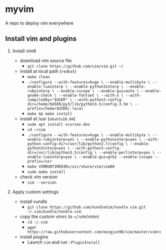 # myvim

A repo to deploy vim everywhere

## Install vim and plugins

1. Install vim8 
	- download vim source file
		- `git clone https://github.com/vim/vim.git ~/`
	- install at local path (`redhat`)
		- `make clean`
		- `./configure --with-features=huge \
			--enable-multibyte \
			--enable-luainterp \
			--enable-python3interp \
			--enable-rubyinterp \
			--enable-cscope \
			--enable-gui=auto \
			--enable-gnome-check \
			--enable-fontset \
			--with-x \
			--with-compiledby="$USER" \
			--with-python3-config-dir=/home/$USER/py3/lib/python3.5/config-3.5m \
			--prefix=/home/$USER/.local`
		- `make && make install`
	- install at /usr (`ubuntu16.04`)
		- `sudo apt install ncurses-dev`
		- `cd ~/vim`
		- `./configure --with-features=huge \
            --enable-multibyte \
            --enable-rubyinterp=yes \
            --enable-pythoninterp=yes \
            --with-python-config-dir=/usr/lib/python2.7/config \
            --enable-python3interp=yes \
            --with-python3-config-dir=/usr/lib/python3.5/config \
            --enable-perlinterp=yes \
            --enable-luainterp=yes \
            --enable-gui=gtk2 --enable-cscope --prefix=/usr`
		- `make VIMRUNTIMEDIR=/usr/share/vim/vim80`
		- `sudo make install`
	- check vim version
		- `vim --version`

2. Apply custom settings
	- install vundle
		- `git clone https://github.com/VundleVim/Vundle.vim.git ~/.vim/bundle/Vundle.vim`
	- copy the custom vimrc to ~/.vim/vimrc
		- `cd ~/.vim`
		- `wget https://raw.githubusercontent.com/mingjun90/vim/master/vimrc`
	- install plugins
		- Launch `vim` and run `:PluginInstall`

